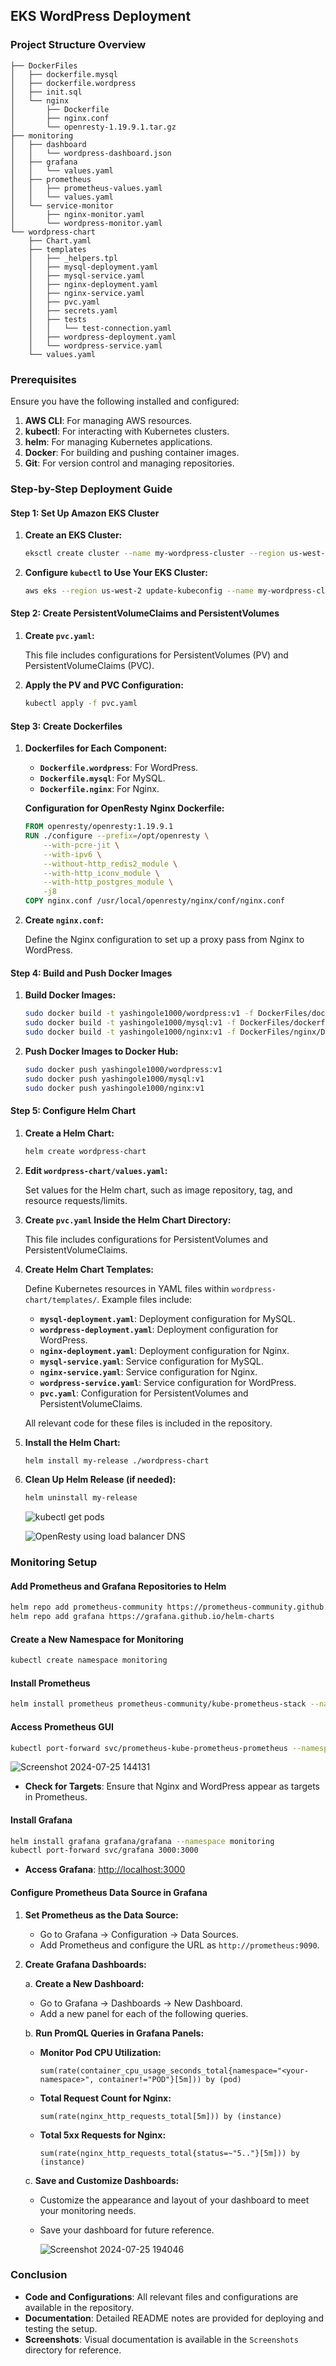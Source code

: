 ## EKS WordPress Deployment

### Project Structure Overview

```
├── DockerFiles
│   ├── dockerfile.mysql
│   ├── dockerfile.wordpress
│   ├── init.sql
│   └── nginx
│       ├── Dockerfile
│       ├── nginx.conf
│       └── openresty-1.19.9.1.tar.gz
├── monitoring
│   ├── dashboard
│   │   └── wordpress-dashboard.json
│   ├── grafana
│   │   └── values.yaml
│   ├── prometheus
│   │   ├── prometheus-values.yaml
│   │   └── values.yaml
│   └── service-monitor
│       ├── nginx-monitor.yaml
│       └── wordpress-monitor.yaml
└── wordpress-chart
    ├── Chart.yaml
    ├── templates
    │   ├── _helpers.tpl
    │   ├── mysql-deployment.yaml
    │   ├── mysql-service.yaml
    │   ├── nginx-deployment.yaml
    │   ├── nginx-service.yaml
    │   ├── pvc.yaml
    │   ├── secrets.yaml
    │   ├── tests
    │   │   └── test-connection.yaml
    │   ├── wordpress-deployment.yaml
    │   └── wordpress-service.yaml
    └── values.yaml
```

### Prerequisites

Ensure you have the following installed and configured:

1. **AWS CLI**: For managing AWS resources.
2. **kubectl**: For interacting with Kubernetes clusters.
3. **helm**: For managing Kubernetes applications.
4. **Docker**: For building and pushing container images.
5. **Git**: For version control and managing repositories.

### Step-by-Step Deployment Guide

#### Step 1: Set Up Amazon EKS Cluster

1. **Create an EKS Cluster:**

   ```sh
   eksctl create cluster --name my-wordpress-cluster --region us-west-2 --nodegroup-name standard-workers --node-type t3.medium --nodes 3 --nodes-min 1 --nodes-max 4 --managed
   ```

2. **Configure `kubectl` to Use Your EKS Cluster:**

   ```sh
   aws eks --region us-west-2 update-kubeconfig --name my-wordpress-cluster
   ```

#### Step 2: Create PersistentVolumeClaims and PersistentVolumes

1. **Create `pvc.yaml`:**

   This file includes configurations for PersistentVolumes (PV) and PersistentVolumeClaims (PVC).

2. **Apply the PV and PVC Configuration:**

   ```sh
   kubectl apply -f pvc.yaml
   ```

#### Step 3: Create Dockerfiles

1. **Dockerfiles for Each Component:**

   - **`Dockerfile.wordpress`**: For WordPress.
   - **`Dockerfile.mysql`**: For MySQL.
   - **`Dockerfile.nginx`**: For Nginx.

   **Configuration for OpenResty Nginx Dockerfile:**

   ```Dockerfile
   FROM openresty/openresty:1.19.9.1
   RUN ./configure --prefix=/opt/openresty \
       --with-pcre-jit \
       --with-ipv6 \
       --without-http_redis2_module \
       --with-http_iconv_module \
       --with-http_postgres_module \
       -j8
   COPY nginx.conf /usr/local/openresty/nginx/conf/nginx.conf
   ```

2. **Create `nginx.conf`:**

   Define the Nginx configuration to set up a proxy pass from Nginx to WordPress.

#### Step 4: Build and Push Docker Images

1. **Build Docker Images:**

   ```sh
   sudo docker build -t yashingole1000/wordpress:v1 -f DockerFiles/dockerfile.wordpress .
   sudo docker build -t yashingole1000/mysql:v1 -f DockerFiles/dockerfile.mysql .
   sudo docker build -t yashingole1000/nginx:v1 -f DockerFiles/nginx/Dockerfile .
   ```

2. **Push Docker Images to Docker Hub:**

   ```sh
   sudo docker push yashingole1000/wordpress:v1
   sudo docker push yashingole1000/mysql:v1
   sudo docker push yashingole1000/nginx:v1
   ```

#### Step 5: Configure Helm Chart

1. **Create a Helm Chart:**

   ```sh
   helm create wordpress-chart
   ```

2. **Edit `wordpress-chart/values.yaml`:**

   Set values for the Helm chart, such as image repository, tag, and resource requests/limits.

3. **Create `pvc.yaml` Inside the Helm Chart Directory:**

   This file includes configurations for PersistentVolumes and PersistentVolumeClaims.

4. **Create Helm Chart Templates:**

   Define Kubernetes resources in YAML files within `wordpress-chart/templates/`. Example files include:

   - **`mysql-deployment.yaml`**: Deployment configuration for MySQL.
   - **`wordpress-deployment.yaml`**: Deployment configuration for WordPress.
   - **`nginx-deployment.yaml`**: Deployment configuration for Nginx.
   - **`mysql-service.yaml`**: Service configuration for MySQL.
   - **`nginx-service.yaml`**: Service configuration for Nginx.
   - **`wordpress-service.yaml`**: Service configuration for WordPress.
   - **`pvc.yaml`**: Configuration for PersistentVolumes and PersistentVolumeClaims.

   All relevant code for these files is included in the repository.

5. **Install the Helm Chart:**

   ```sh
   helm install my-release ./wordpress-chart
   ```

6. **Clean Up Helm Release (if needed):**

   ```sh
   helm uninstall my-release
   ```

   ![kubectl get pods](https://github.com/user-attachments/assets/210b28f3-c24c-4dab-993a-83d4a98f41d7)

   ![OpenResty using load balancer DNS](https://github.com/user-attachments/assets/1c497b32-87f3-44fe-a453-b43b18efb15b)

### Monitoring Setup

#### Add Prometheus and Grafana Repositories to Helm

```sh
helm repo add prometheus-community https://prometheus-community.github.io/helm-charts
helm repo add grafana https://grafana.github.io/helm-charts
```

#### Create a New Namespace for Monitoring

```sh
kubectl create namespace monitoring
```

#### Install Prometheus

```sh
helm install prometheus prometheus-community/kube-prometheus-stack --namespace monitoring
```

#### Access Prometheus GUI

```sh
kubectl port-forward svc/prometheus-kube-prometheus-prometheus --namespace monitoring 9090:9090
```
![Screenshot 2024-07-25 144131](https://github.com/user-attachments/assets/d76d45e1-4e12-4f5f-887d-aafb87646086)

- **Check for Targets**: Ensure that Nginx and WordPress appear as targets in Prometheus.

#### Install Grafana

```sh
helm install grafana grafana/grafana --namespace monitoring
kubectl port-forward svc/grafana 3000:3000
```

- **Access Grafana**: [http://localhost:3000](http://localhost:3000)

#### Configure Prometheus Data Source in Grafana

1. **Set Prometheus as the Data Source:**
   - Go to Grafana -> Configuration -> Data Sources.
   - Add Prometheus and configure the URL as `http://prometheus:9090`.

2. **Create Grafana Dashboards:**

   a. **Create a New Dashboard:**
      - Go to Grafana -> Dashboards -> New Dashboard.
      - Add a new panel for each of the following queries.

   b. **Run PromQL Queries in Grafana Panels:**

      - **Monitor Pod CPU Utilization:**

        ```promql
        sum(rate(container_cpu_usage_seconds_total{namespace="<your-namespace>", container!="POD"}[5m])) by (pod)
        ```

      - **Total Request Count for Nginx:**

        ```promql
        sum(rate(nginx_http_requests_total[5m])) by (instance)
        ```

      - **Total 5xx Requests for Nginx:**

        ```promql
        sum(rate(nginx_http_requests_total{status=~"5.."}[5m])) by (instance)
        ```

   c. **Save and Customize Dashboards:**
      - Customize the appearance and layout of your dashboard to meet your monitoring needs.
      - Save your dashboard for future reference.
  
        ![Screenshot 2024-07-25 194046](https://github.com/user-attachments/assets/3b5d08fd-7a9d-47cd-a57e-e5e0b4d5365a)


### Conclusion

- **Code and Configurations**: All relevant files and configurations are available in the repository.
- **Documentation**: Detailed README notes are provided for deploying and testing the setup.
- **Screenshots**: Visual documentation is available in the `Screenshots` directory for reference.
